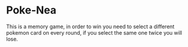 # Poke-Nea

This is a memory game, in order to win you need to select a different pokemon card on every round, if you select the same one twice you will lose.
